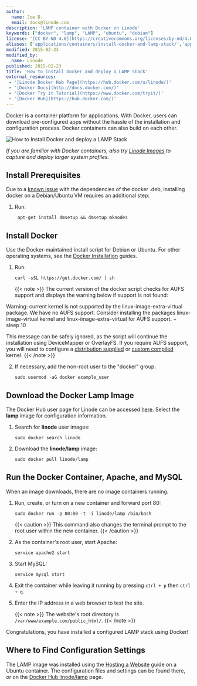 ```yaml
---
author:
  name: Joe D.
  email: docs@linode.com
description: 'LAMP container with Docker on Linode'
keywords: ["docker", "lamp", "LAMP", "ubuntu", "debian"]
license: '[CC BY-ND 4.0](https://creativecommons.org/licenses/by-nd/4.0)'
aliases: ['applications/containers/install-docker-and-lamp-stack/','applications/containers/linode-lamp-container-docker/']
modified: 2015-02-23
modified_by:
  name: Linode
published: 2015-02-23
title: 'How to install Docker and deploy a LAMP Stack'
external_resources:
 - '[Linode Docker Hub Page](https://hub.docker.com/u/linode/)'
 - '[Docker Docs](http://docs.docker.com/)'
 - '[Docker Try it Tutorial](https://www.docker.com/tryit/)'
 - '[Docker Hub](https://hub.docker.com/)'
---
```


Docker is a container platform for applications. With Docker, users can download pre-configured apps without the hassle of the installation and configuration process. Docker containers can also build on each other.

![How to Install Docker and deploy a LAMP Stack](/docs/assets/how-to-install-docker-and-deploy-a-lamp-stack.png)

*If you are familiar with Docker containers, also try [Linode Images](/docs/platform/linode-images) to capture and deploy larger system profiles.*

## Install Prerequisites
Due to a [known issue](https://github.com/docker/docker/issues/23347) with the dependencies of the docker .deb, installing docker on a Debian/Ubuntu VM requires an additional step:

1. Run:

        apt-get install dmsetup && dmsetup mknodes

## Install Docker
Use the Docker-maintained install script for Debian or Ubuntu. For other operating systems, see the [Docker Installation](https://docs.docker.com/en/latest/installation/) guides.

1.  Run:

        curl -sSL https://get.docker.com/ | sh

    {{< note >}}
The current version of the docker script checks for AUFS support and displays the warning below if support is not found:

Warning: current kernel is not supported by the linux-image-extra-virtual
          package.  We have no AUFS support.  Consider installing the packages
          linux-image-virtual kernel and linux-image-extra-virtual for AUFS support.
          + sleep 10

This message can be safely ignored, as the script will continue the installation using DeviceMapper or OverlayFS.  If you require AUFS support, you will need to configure a [distribution supplied](https://www.linode.com/docs/tools-reference/custom-kernels-distros/run-a-distributionsupplied-kernel-with-pvgrub) or [custom compiled](/docs/tools-reference/custom-kernels-distros/custom-compiled-kernel-with-pvgrub-debian-ubuntu) kernel.
{{< /note >}}

2.  If necessary, add the non-root user to the "docker" group:

        sudo usermod -aG docker example_user

## Download the Docker Lamp Image
The Docker Hub user page for Linode can be accessed [here](https://hub.docker.com/u/linode/). Select the **lamp** image for configuration information.

1.  Search for **linode** user images:

        sudo docker search linode

2.  Download the **linode/lamp** image:

        sudo docker pull linode/lamp

## Run the Docker Container, Apache, and MySQL
When an image downloads, there are no image containers running.

1.  Run, create, or turn on a new container and forward port 80:

        sudo docker run -p 80:80 -t -i linode/lamp /bin/bash

     {{< caution >}}
This command also changes the terminal prompt to the root user within the new container.
{{< /caution >}}

2.  As the container's root user, start Apache:

        service apache2 start

3.  Start MySQL:

        service mysql start

4.  Exit the container while leaving it running by pressing `ctrl + p` then `ctrl + q`.

5. Enter the IP address in a web browser to test the site.

    {{< note >}}
The website's root directory is `/var/www/example.com/public_html/`.
{{< /note >}}

Congratulations, you have installed a configured LAMP stack using Docker!


## Where to Find Configuration Settings
The LAMP image was installed using the [Hosting a Website](/docs/websites/hosting-a-website) guide on a Ubuntu container. The configuration files and settings can be found there, or on the [Docker Hub linode/lamp](https://registry.hub.docker.com/u/linode/lamp/) page.
